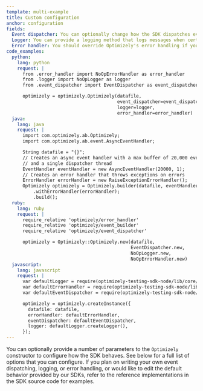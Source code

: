 ```yaml
---
template: multi-example
title: Custom configuration
anchor: configuration
fields:
  Event dispatcher: You can optionally change how the SDK dispatches events to Optimizely, by providing a request handling function that takes a URL and query parameters as arguments. You should provide your own event dispatcher if you have particular networking requirements on your servers that aren't met by our default dispatcher.
  Logger: You can provide a logging method that logs messages when certain events occur in the SDK. You can write your own logger if you would like to customize things like message formatting or minimum logging levels. For the Java SDK, we require the use of an [SLF4J](http://www.slf4j.org) implementation.
  Error handler: You should override Optimizely's error handling if you would like to take custom actions when exceptions are raised. If you are using the SDK in production then you will want to handle exceptions elegantly.
code_examples:
  python:
    lang: python
    request: |
      from .error_handler import NoOpErrorHandler as error_handler
      from .logger import NoOpLogger as logger
      from .event_dispatcher import EventDispatcher as event_dispatcher

      optimizely = optimizely.Optimizely(datafile,
                                         event_dispatcher=event_dispatcher,
                                         logger=logger,
                                         error_handler=error_handler)
  java:
    lang: java
    request: |
      import com.optimizely.ab.Optimizely;
      import com.optimizely.ab.event.AsyncEventHandler;

      String datafile = "{}";
      // Creates an async event handler with a max buffer of 20,000 events
      // and a single dispatcher thread
      EventHandler eventHandler = new AsyncEventHandler(20000, 1);
      // Creates an error handler that throws exceptions on errors
      ErrorHandler errorHandler = new RaiseExceptionErrorHandler();
      Optimizely optimizely = Optimizely.builder(datafile, eventHandler)
          .withErrorHandler(errorHandler);
          .build();
  ruby:
    lang: ruby
    request: |
      require_relative 'optimizely/error_handler'
      require_relative 'optimizely/event_builder'
      require_relative 'optimizely/event_dispatcher'

      optimizely = Optimizely::Optimizely.new(datafile,
                                              EventDispatcher.new,
                                              NoOpLogger.new,
                                              NoOpErrorHandler.new)
  javascript:
    lang: javascript
    request: |
      var defaultLogger = require(optimizely-testing-sdk-node/lib/core/logger);
      var defaultErrorHandler = require(optimizely-testing-sdk-node/lib/core/error_handler);
      var defaultEventDispatcher = require(optimizely-testing-sdk-node/lib/core/event_dispatcher);

      optimizely = optimizely.createInstance({
        datafile: datafile,
        errorHandler: defaultErrorHandler,
        eventDispatcher: defaultEventDispatcher,
        logger: defaultLogger.createLogger(),
      });
---
```


You can optionally provide a number of parameters to the `Optimizely` constructor to configure how the SDK behaves. See below for a full list of options that you can configure. If you plan on writing your own event dispatching, logging, or error handling, or would like to edit the default behavior provided by our SDKs, refer to the reference implementations in the SDK source code for examples.
